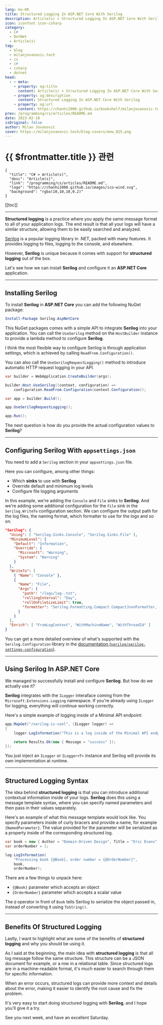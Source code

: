 ```yaml
---
lang: ko-KR
title: Structured Logging In ASP.NET Core With Serilog
description: Article(s) > Structured Logging In ASP.NET Core With Serilog
icon: iconfont icon-csharp
category: 
  - C#
  - DotNet
  - Article(s)
tag: 
  - blog
  - milanjovanovic.tech
  - cs
  - c#
  - csharp
  - dotnet
head:
  - - meta:
    - property: og:title
      content: Article(s) > Structured Logging In ASP.NET Core With Serilog
    - property: og:description
      content: Structured Logging In ASP.NET Core With Serilog
    - property: og:url
      content: https://chanhi2000.github.io/bookshelf/milanjovanovic.tech/structured-logging-in-asp-net-core-with-serilog.html
prev: /programming/cs/articles/README.md
date: 2023-02-18
isOriginal: false
author: Milan Jovanović
cover: https://milanjovanovic.tech/blog-covers/mnw_025.png
---
```


# {{ $frontmatter.title }} 관련

```component VPCard
{
  "title": "C# > Article(s)",
  "desc": "Article(s)",
  "link": "/programming/cs/articles/README.md",
  "logo": "https://chanhi2000.github.io/images/ico-wind.svg",
  "background": "rgba(10,10,10,0.2)"
}
```

[[toc]]

---

<SiteInfo
  name="Structured Logging In ASP.NET Core With Serilog"
  desc="Structured logging is a practice where you apply the same message format to all of your application logs. The end result is that all your logs will have a similar structure, allowing them to be easily searched and analyzed. Serilog is a popular logging library in .NET, packed with many features. It provides logging to files, logging to the console, and elsewhere. However, why Serilog is unique is because it comes with support for structured logging out of the box."
  url="https://milanjovanovic.tech/blog/structured-logging-in-asp-net-core-with-serilog/"
  logo="https://milanjovanovic.tech/profile_favicon.png"
  preview="https://milanjovanovic.tech/blog-covers/mnw_025.png"/>

**Structured logging** is a practice where you apply the same message format to all of your application logs. The end result is that all your logs will have a similar structure, allowing them to be easily searched and analyzed.

[<FontIcon icon="fas fa-globe"/>Serilog](https://serilog.net/) is a popular logging library in .NET, packed with many features. It provides logging to files, logging to the console, and elsewhere.

However, **Serilog** is unique because it comes with support for **structured logging** out of the box.

Let's see how we can install **Serilog** and configure it an **ASP.NET Core** application.

---

## Installing Serilog

To install **Serilog** in **ASP.NET Core** you can add the following NuGet package:

```powershell
Install-Package Serilog.AspNetCore
```

This NuGet packages comes with a simple API to integrate **Serilog** into your application. You can call the `UseSerilog` method on the `HostBuilder` instance to provide a lambda method to configure **Serilog**.

I think the most flexible way to configure Serilog is through application settings, which is achieved by calling `ReadFrom.Configuration()`.

You can also call the `UseSerilogRequestLogging()` method to introduce automatic HTTP request logging in your API.

```cs
var builder = WebApplication.CreateBuilder(args);

builder.Host.UseSerilog((context, configuration) =>
    configuration.ReadFrom.Configuration(context.Configuration));

var app = builder.Build();

app.UseSerilogRequestLogging();

app.Run();
```

The next question is how do you provide the actual configuration values to **Serilog**?

---

## Configuring Serilog With <FontIcon icon="iconfont icon-json"/>`appsettings.json`

You need to add a `Serilog` section in your <FontIcon icon="iconfont icon-json"/>`appsettings.json` file.

Here you can configure, among other things:

- Which **sinks** to use with **Serilog**
- Override default and minimum log levels
- Configure file logging arguments

In this example, we're adding the `Console` and `File` sinks to **Serilog**. And we're adding some additional configuration for the `File` sink in the `Serilog.WriteTo` configuration section. We can configure the output path for the log files, the naming format, which formatter to use for the logs and so on.

```json
"Serilog": {
  "Using": [ "Serilog.Sinks.Console", "Serilog.Sinks.File" ],
  "MinimumLevel": {
    "Default": "Information",
    "Override": {
      "Microsoft": "Warning",
      "System": "Warning"
    }
  },
  "WriteTo": [
    { "Name": "Console" },
    {
      "Name": "File",
      "Args": {
        "path": "/logs/log-.txt",
        "rollingInterval": "Day",
        "rollOnFileSizeLimit": true,
        "formatter": "Serilog.Formatting.Compact.CompactJsonFormatter, Serilog.Formatting.Compact"
      }
    }
  ],
  "Enrich": [ "FromLogContext", "WithMachineName", "WithThreadId" ]
}

```

You can get a more detailed overview of what's supported with the `Serilog.Configuration` library in the [documentation (<FontIcon icon="iconfont icon-github"/>`serilog/serilog-settings-configuration`)](https://github.com/serilog/serilog-settings-configuration).

<SiteInfo
  name="serilog/serilog-settings-configuration"
  desc="A Serilog configuration provider that reads from Microsoft.Extensions.Configuration"
  url="https://github.com/serilog/serilog-settings-configuration"
  logo="https://avatars.githubusercontent.com/u/5691010?s=88&v=4"
  preview="https://opengraph.githubassets.com/373bfe5a0337d2ec44960c172d4d9e523fbd6bbece03a5f09f61bada75ee10d0/serilog/serilog-settings-configuration"/>

---

## Using Serilog In ASP.NET Core

We managed to successfully install and configure **Serilog**. But how do we actually use it?

**Serilog** integrates with the `ILogger` interaface coming from the `Microsoft.Extensions.Logging` namespace. If you're already using `ILogger` for logging, everything will continue working correctly.

Here's a simple example of logging inside of a Minimal API endpoint:

```cs
app.MapGet("/serilog-is-cool", (ILogger logger) =>
{
    logger.LogInformation("This is a log inside of the Minimal API endpoint.");

    return Results.Ok(new { Message = "success" });
});

```

You just inject an `ILogger` or `ILogger<T>` instance and Serilog will provide its own implementation at runtime.

---

## Structured Logging Syntax

The idea behind **structured logging** is that you can introduce additional contextual information inside of your logs. **Serilog** does this using a message template syntax, where you can specify named parameters and then pass in their values separately.

Here's an example of what this message template would look like. You specify parameters inside of curly bracers and provide a name, for example `{NamedParameter}`. The value provided for the parameter will be serialized as a property inside of the corresponding structured log.

```cs
var book = new { Author = "Domain-Driven Design", Title = "Eric Evans" };
var orderNumber = 1;

log.LogInformation(
    "Processing book {@Book}, order number = {@OrderNumber}",
    book,
    orderNumber);
```

There are a few things to unpack here:

- `{@Book}` parameter which accepts an object
- `{OrderNumber}` parameter which accepts a scalar value

The `@` operator in front of `Book` tells Serilog to serialize the object passed in, instead of converting it using `ToString()`.

---

## Benefits Of Structured Logging

Lastly, I want to highlight what are some of the benefits of **structured logging** and why you should be using it.

As I said at the beginning, the main idea with **structured logging** is that all log message follow the same structure. This structure can be a JSON document for example, or a row in a relational table. Since structured logs are in a machine-readable format, it's much easier to search through them for specific information.

When an error occurs, structured logs can provide more context and details about the error, making it easier to identify the root cause and fix the problem.

It's very easy to start doing structured logging with **Serilog**, and I hope you'll give it a try.

See you next week, and have an excellent Saturday.


